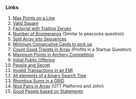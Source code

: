 ### Links
1. [Max Points on a Line]()
2. [Valid Square]()
3. [Factorial with Trailing Zeroes]()
4. [Number of Boomerangs]() (Similar to peacocks question)
5. [Split Array into Sequences]()
6. [Minimum Consecutive Cards to pick up]()
7. [Count Good Triplets in Array]() (Profits in a Startup Question)
8. [Maximum Points in Archery Competition]()
9. [Initial Public Offering]()
10. [People and Secret]()
11. [Invalid Transactions in an EMI]()
12. [All elements of a binary Search Tree]()
13. [Rhombus Sums in a GRID]()
14. [Nice Pairs in Array]() (OTT Platforms and John)
15. [Good People based on Statements]()
